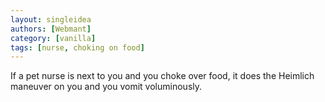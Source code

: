 ```yaml
---
layout: singleidea
authors: [Webmant]
category: [vanilla]
tags: [nurse, choking on food]
---
```

If a pet nurse is next to you and you choke over food, it does the Heimlich maneuver on you and you vomit voluminously.
